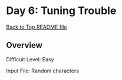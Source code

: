 # Day 6: Tuning Trouble

[Back to Top README file](../../../README.md)

## Overview
Difficult Level: Easy

Input File: Random characters


